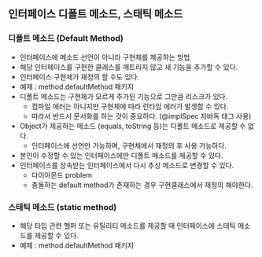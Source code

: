 ## 인터페이스 디폴트 메소드, 스태틱 메소드
### 디폴트 메소드 (Default Method)
- 인터페이스에 메소드 선언이 아니라 구현체를 제공하는 방법
- 해당 인터페이스를 구현한 클래스를 깨트리지 않고 새 기능을 추가할 수 있다.
- 인터페이스 구현체가 재정의 할 수도 있다.
- 예제 : method.defaultMethod 패키지
- 디폴트 메소드는 구현체가 모르게 추가된 기능으로 그만큼 리스크가 있다.
  + 컴파일 에러는 아니지만 구현체에 따라 런타임 에러가 발생할 수 있다.
  + 따라서 반드시 문서화를 하는 것이 중요하다. (@implSpec 자바독 태그 사용)
- Object가 제공하는 메소드 (equals, toString 등)는 디폴트 메소드로 제공할 수 없다.
  + 인터페이스에 선언만 가능하며, 구현체에서 재정의 후 사용 가능하다.
- 본인이 수정할 수 있는 인터페이스에만 디폴트 메소드를 제공할 수 있다.
- 인터페이스를 상속받는 인터페이스에서 다시 추상 메소드로 변경할 수 있다. 
  + 다이아몬드 problem
  + 충돌하는 default method가 존재하는 경우 구현클래스에서 재정의 해야한다.
### 스태틱 메소드 (static method)
- 해당 타입 관련 헬퍼 또는 유틸리티 메소드를 제공할 때 인터페이스에 스태틱 메소드를 제공할 수 있다.
- 예제 : method.defaultMethod 패키지